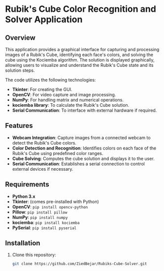 # Rubik's Cube Color Recognition and Solver Application

## Overview
This application provides a graphical interface for capturing and processing images of a Rubik's Cube, identifying each face's colors, and solving the cube using the Kociemba algorithm. The solution is displayed graphically, allowing users to visualize and understand the Rubik's Cube state and its solution steps.

The code utilizes the following technologies:
- **Tkinter**: For creating the GUI.
- **OpenCV**: For video capture and image processing.
- **NumPy**: For handling matrix and numerical operations.
- **kociemba library**: To calculate the Rubik's Cube solution.
- **Serial Communication**: To interface with external hardware if required.

## Features
- **Webcam Integration**: Capture images from a connected webcam to detect the Rubik's Cube colors.
- **Color Detection and Recognition**: Identifies colors on each face of the Rubik's Cube using predefined color ranges.
- **Cube Solving**: Computes the cube solution and displays it to the user.
- **Serial Communication**: Establishes a serial connection to control external devices if necessary.

## Requirements
- **Python 3.x**
- **Tkinter**: (comes pre-installed with Python)
- **OpenCV**: `pip install opencv-python`
- **Pillow**: `pip install pillow`
- **NumPy**: `pip install numpy`
- **kociemba**: `pip install kociemba`
- **PySerial**: `pip install pyserial`

## Installation
1. Clone this repository:
   ```bash
   git clone https://github.com/ZiedBejar/Rubiks-Cube-Solver.git
   